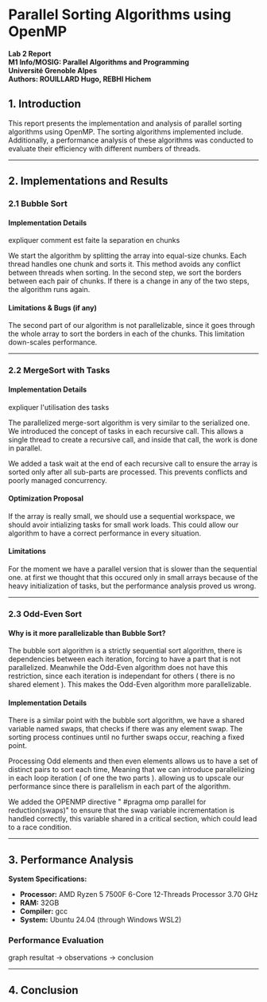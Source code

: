 # **Parallel Sorting Algorithms using OpenMP**  
**Lab 2 Report**  
**M1 Info/MOSIG: Parallel Algorithms and Programming**  
**Université Grenoble Alpes**  
**Authors: ROUILLARD Hugo, REBHI Hichem**

## **1. Introduction**  
This report presents the implementation and analysis of parallel sorting algorithms using OpenMP. The sorting algorithms implemented include. 
Additionally, a performance analysis of these algorithms was conducted to evaluate their efficiency with different numbers of threads.

---

## **2. Implementations and Results**  

### **2.1 Bubble Sort**  
#### **Implementation Details**  
expliquer comment est faite la separation en chunks

We start the algorithm by splitting the array into equal-size chunks. Each thread handles one chunk and sorts it.
This method avoids any conflict between threads when sorting.
In the second step, we sort the borders between each pair of chunks.
If there is a change in any of the two steps, the algorithm runs again.

#### **Limitations & Bugs (if any)**  

The second part of our algorithm is not parallelizable, since it goes through the whole array to sort the borders in each of the chunks.
This limitation down-scales performance. 

---

### **2.2 MergeSort with Tasks**  
#### **Implementation Details**  

expliquer l'utilisation des tasks

The parallelized merge-sort algorithm is very similar to the serialized one.
We  introduced the concept of tasks  in each recursive call. This allows a single thread to create a recursive call, and inside that call, the work is done in parallel.

We added a task wait at the end of each recursive call to ensure the array is sorted only after all sub-parts are processed. This prevents conflicts and poorly managed concurrency.

#### **Optimization Proposal**  
If the array is really small, we should use a sequential workspace, we should avoir intializing tasks for small work loads.
This could allow our algorithm to have a correct performance in every situation.

#### **Limitations**  
For the moment we have a parallel version that is slower than the sequential one.
at first we thought that this occured only in small arrays because of the heavy initialization of tasks, but the performance analysis proved us wrong.

---

### **2.3 Odd-Even Sort**  
#### **Why is it more parallelizable than Bubble Sort?**  

The bubble sort algorithm is a strictly sequential sort algorithm, there is dependencies between each iteration, forcing to have a part that is not parallelized.
Meanwhile the Odd-Even algorithm does not have this restriction, since each iteration is independant for others ( there is no shared element ).
This makes the Odd-Even algorithm more parallelizable.

#### **Implementation Details**  
There is a similar point with the bubble sort algorithm, we have a shared variable named swaps, that checks if there was any element swap. 
The sorting process continues until no further swaps occur, reaching a fixed point.

Processing Odd elements and then even elements allows us to have a set of distinct pairs to sort each time, Meaning that we can introduce parallelizing in each loop iteration ( of one the two parts ).
allowing us to upscale our performance since there is parallelism in each part of the algorithm.

We added the OPENMP directive " #pragma omp parallel for reduction(swaps)"  to ensure that the swap variable incrementation is handled correctly, this variable shared in a critical section, which could lead to a race condition.


---

## **3. Performance Analysis**  
**System Specifications:**  
- **Processor:** AMD Ryzen 5 7500F 6-Core 12-Threads Processor 3.70 GHz
- **RAM:** 32GB
- **Compiler:** gcc
- **System:** Ubuntu 24.04 (through Windows WSL2)

### **Performance Evaluation**  
graph resultat -> observations -> conclusion

---

## **4. Conclusion**  


